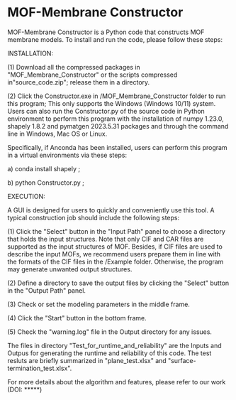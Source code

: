 # MOF-Membrane Constructor
MOF-Membrane Constructor is a Python code that constructs MOF membrane models.
To install and run the code, please follow these steps:


INSTALLATION:

(1) Download all the compressed packages in "MOF_Membrane_Constructor" or the scripts compressed in"source_code.zip"; release them in a directory.

(2) Click the Constructor.exe in /MOF_Membrane_Constructor folder to run this program; This only supports the Windows (Windows 10/11) system. 
Users can also run the Constructor.py of the source code in Python environment to perform this program with the installation of numpy 1.23.0, shapely 1.8.2 and pymatgen 2023.5.31 packages and  through the command line in Windows, Mac OS or Linux. 

Specifically, if Anconda has been installed, users can perform this program in a virtual environments via these steps:

a) conda install shapely ;

b) python Constructor.py ;


EXECUTION:

A GUI is designed for users to quickly and conveniently use this tool. A typical construction job should include the following steps:

(1) Click the "Select" button in the "Input Path" panel to choose a directory that holds the input structures. Note that only CIF and CAR files are supported as the input structures of MOF. Besides, if CIF files are used to describe the input MOFs, we recommend users prepare them in line with the formats of the CIF files in the /Example folder. Otherwise, the program may generate unwanted output structures.

(2) Define a directory to save the output files by clicking the "Select" button in the "Output Path" panel.

(3) Check or set the modeling parameters in the middle frame.

(4) Click the "Start" button in the bottom frame.

(5) Check the "warning.log" file in the Output directory for any issues.

The files in directory "Test_for_runtime_and_reliability" are the Inputs and Outpus for generating the runtime and reliability of this code. The test resluts are briefly summarized in "plane_test.xlsx" and "surface-termination_test.xlsx".

For more details about the algorithm and features, please refer to our work (DOI: *****)
